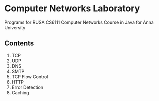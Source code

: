 # Computer Networks Laboratory

Programs for RUSA CS6111 Computer Networks Course in Java for Anna University

## Contents
1. TCP
2. UDP
3. DNS
4. SMTP
5. TCP Flow Control
6. HTTP
7. Error Detection
8. Caching
